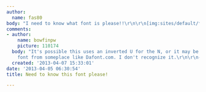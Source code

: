 ```yaml
---
author:
  name: fas80
body: "I need to know what font is please!!\r\n\r\n[img:sites/default/files/old-images/R_5870.GONZALEZ.jpg]"
comments:
- author:
    name: bowfinpw
    picture: 110174
  body: "It's possible this uses an inverted U for the N, or it may be an amateur
    font from someplace like Dafont.com. I don't recognize it.\r\n\r\n- Mike Yanega"
  created: '2013-04-07 15:33:01'
date: '2013-04-05 06:30:54'
title: Need to know this font please!

---
```


